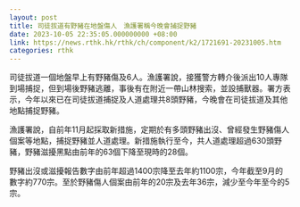 ```yaml
---
layout: post
title: 司徒拔道有野豬在地盤傷人　漁護署稱今晚會捕捉野豬
date: 2023-10-05 22:35:05.000000000 +08:00
link: https://news.rthk.hk/rthk/ch/component/k2/1721691-20231005.htm
categories: rthk
---
```


司徒拔道一個地盤早上有野豬傷及6人。漁護署說，接獲警方轉介後派出10人專隊到場捕捉，但到場後野豬逃離，事後有在附近一帶山林搜索，並設捕獸器。署方表示，今年以來已在司徒拔道捕捉及人道處理共8頭野豬，今晚會在司徒拔道及其他地點捕捉野豬。

漁護署說，自前年11月起採取新措施，定期於有多頭野豬出沒、曾經發生野豬傷人個案等地點，捕捉野豬並人道處理。新措施執行至今，共人道處理超過630頭野豬，野豬滋擾黑點由前年的63個下降至現時的28個。

野豬出沒或滋擾報告數字由前年超過1400宗降至去年約1100宗，今年截至9月的數字約770宗。至於野豬傷人個案由前年的20宗及去年36宗，減少至今年至今的5宗。

